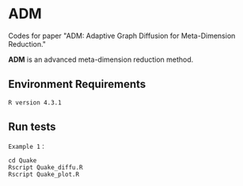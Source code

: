 # ADM

Codes for paper "ADM: Adaptive Graph Diffusion for Meta-Dimension Reduction."

**ADM** is an advanced meta-dimension reduction method.

## Environment Requirements

```shell
R version 4.3.1 
```

## Run tests

```shell
Example 1：

cd Quake
Rscript Quake_diffu.R
Rscript Quake_plot.R
```

